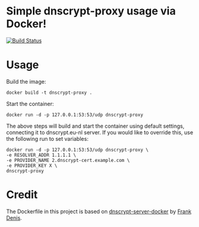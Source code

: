 # Simple dnscrypt-proxy usage via Docker!
[![Build Status](https://travis-ci.org/dnscryptio/dnscrypt-proxy-docker.svg?branch=master)](https://travis-ci.org/dnscryptio/dnscrypt-proxy-docker)

# Usage

Build the image:

	docker build -t dnscrypt-proxy .

Start the container:

	docker run -d -p 127.0.0.1:53:53/udp dnscrypt-proxy

The above steps will build and start the container using default settings, connecting it to dnscrypt.eu-nl server. If you would like to override this, use the following run to set variables:

	docker run -d -p 127.0.0.1:53:53/udp dnscrypt-proxy \
	-e RESOLVER_ADDR 1.1.1.1 \
	-e PROVIDER_NAME 2.dnscrypt-cert.example.com \
	-e PROVIDER_KEY X \
	dnscrypt-proxy

# Credit

The Dockerfile in this project is based on [dnscrypt-server-docker](https://github.com/jedisct1/dnscrypt-server-docker) by [Frank Denis](https://00f.net/).
